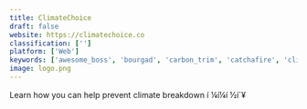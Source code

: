 ```yaml
---
title: ClimateChoice
draft: false 
website: https://climatechoice.co
classification: ['']
platform: ['Web']
keywords: ['awesome_boss', 'bourgad', 'carbon_trim', 'catchafire', 'climate_365', 'climatescape', 'electricity_map', 'giftchat', 'givingway', 'golden_volunteer_organizer', 'handup_campaigns', 'homebase', 'sliced', 'socket.io', 'the_compost', 'weshelter', 'wikibuy', 'wren']
image: logo.png
---
```

Learn how you can help prevent climate breakdown  í ¼í¼í ½í´¥
